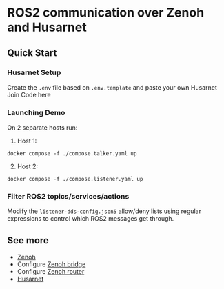 # ROS2 communication over Zenoh and Husarnet

## Quick Start

### Husarnet Setup

Create the `.env` file based on `.env.template` and paste your own Husarnet Join Code here

### Launching Demo

On 2 separate hosts run:
1. Host 1:

```
docker compose -f ./compose.talker.yaml up
```

2. Host 2:

```
docker compose -f ./compose.listener.yaml up
```

### Filter ROS2 topics/services/actions
Modify the `listener-dds-config.json5` allow/deny lists using regular expressions to control which ROS2 messages get through. 

## See more
- [Zenoh](https://zenoh.io/)
- Configure [Zenoh bridge](https://github.com/eclipse-zenoh/zenoh-plugin-dds)
- Configure [Zenoh router](https://github.com/eclipse-zenoh/zenoh)
- [Husarnet](https://husarnet.com/docs)
